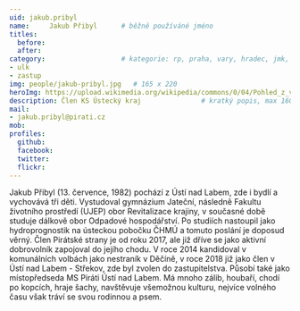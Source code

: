 ```yaml
---
uid: jakub.pribyl
name:     Jakub Přibyl	  	# běžně používáné jméno
titles:
  before:
  after:
category:                 	# kategorie: rp, praha, vary, hradec, jmk, senat
- ulk
- zastup
img: people/jakub-pribyl.jpg   # 165 x 220
heroImg: https://upload.wikimedia.org/wikipedia/commons/0/04/Pohled_z_vyhl%C3%ADdky_Skály_na_Úst%C3%AD_nad_Labem%2C_05-2013.JPG
description: Člen KS Ústecký kraj              	# kratký popis, max 160 znaků
mail:
- jakub.pribyl@pirati.cz
mob:
profiles:
  github:
  facebook:
  twitter: 
  flickr:
---
```


Jakub Přibyl (13. července, 1982) pochází z Ústí nad Labem, zde i bydlí a vychovává tři děti.
Vystudoval gymnázium Jateční, následně Fakultu životního prostředí (UJEP) obor Revitalizace krajiny, v současné době studuje dálkově obor Odpadové hospodářství. Po studiích nastoupil jako hydroprognostik na ústeckou pobočku ČHMÚ a tomuto poslání je doposud věrný. 
Člen Pirátské strany je od roku 2017, ale již dříve se jako aktivní dobrovolník zapojoval do jejího chodu. V roce 2014 kandidoval v komunálních volbách jako nestraník v Děčíně, v roce 2018 již jako člen v Ústí nad Labem - Střekov, zde byl zvolen do zastupitelstva. Působí také jako místopředseda MS Piráti Ústí nad Labem.
Má mnoho zálib, houbaří, chodí po kopcích, hraje šachy, navštěvuje všemožnou kulturu, nejvíce volného času však tráví se svou rodinnou a psem.
